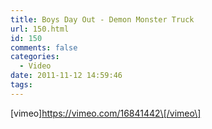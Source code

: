 ```yaml
---
title: Boys Day Out - Demon Monster Truck
url: 150.html
id: 150
comments: false
categories:
  - Video
date: 2011-11-12 14:59:46
tags:
---
```


\[vimeo\]https://vimeo.com/16841442\[/vimeo\]